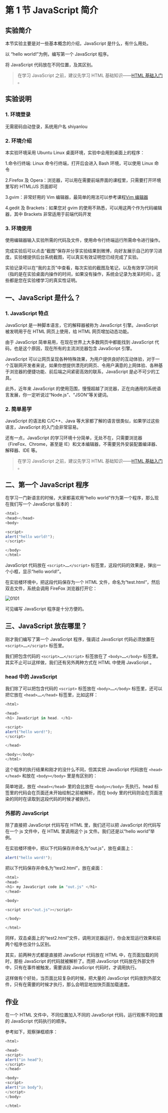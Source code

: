 # 第 1 节 JavaScript 简介

## 实验简介

本节实验主要是对一些基本概念的介绍，JavaScript 是什么，有什么用处。

以 “hello world!”为例，编写第一个 JavaScript 程序。

将 JavaScript 代码放在不同位置，及其区别。

> 在学习 JavaScript 之前，建议先学习 HTML 基础知识——[HTML 基础入门](https://www.shiyanlou.com/courses/19) 。

## 实验说明

### 1\. 环境登录

无需密码自动登录，系统用户名 shiyanlou

### 2\. 环境介绍

本实验环境采用 Ubuntu Linux 桌面环境，实验中会用到桌面上的程序：

1.命令行终端: Linux 命令行终端，打开后会进入 Bash 环境，可以使用 Linux 命令

2.Firefox 及 Opera：浏览器，可以用在需要前端界面的课程里，只需要打开环境里写的 HTML/JS 页面即可

3.gvim：非常好用的 Vim 编辑器，最简单的用法可以参考课程[Vim 编辑器](http://www.shiyanlou.com/courses/2)

4.gedit 及 Brackets：如果您对 gvim 的使用不熟悉，可以用这两个作为代码编辑器，其中 Brackets 非常适用于前端代码开发

### 3\. 环境使用

使用编辑器输入实验所需的代码及文件，使用命令行终端运行所需命令进行操作。

完成实验后可以点击“截图”保存并分享实验结果到微博，向好友展示自己的学习进度。实验楼提供后台系统截图，可以真实有效证明您已经完成了实验。

实验记录可以在“我的主页”中查看，每次实验的截图及笔记，以及有效学习时间（指的是在实验桌面内操作的时间，如果没有操作，系统会记录为发呆时间）。这些都是您在实验楼学习的真实性证明。

## 一、JavaScript 是什么？

### 1\. JavaScript 特点

JavaScript 是一种脚本语言，它的解释器被称为 JavaScript 引擎。JavaScript 被发明用于在 HTML 网页上使用，给 HTML 网页增加动态功能。

由于 JavaScript 简单易用，在现在世界上大多数网页中都能找到 JavaScript 代码，也是这个原因，现在所有的主流浏览器包含 JavaScript 引擎。

JavaScript 可以让网页呈现各种特殊效果，为用户提供良好的互动体验，对于一个互联网开发者来说，如果你想提供漂亮的网页、令用户满意的上网体验、各种基于浏览器的便捷功能、前后端之间紧密高效的联系，JavaScript 是必不可少的工具。

此外，近年来 JavaScript 的使用范围，慢慢超越了浏览器，正在向通用的系统语言发展，你一定听说过“Node.js”、“JSON”等关键词。

### 2\. 简单易学

JavaScript 的语法和 C/C++、Java 等大家都了解的语言很类似，如果学过这些语言，JavaScript 的入门会非常容易。

还有一点，JavaScript 的学习环境十分简单，无处不在，只需要浏览器（FireFox、Chrome，甚至是 IE）和文本编辑器，不需要另外安装配置编译器、解释器、IDE 等。

> 在学习 JavaScript 之前，建议先学习 HTML 基础知识——[HTML 基础入门](https://www.shiyanlou.com/courses/19) 。

## 二、第一个 JavaScript 程序

在学习一门新语言的时候，大家都喜欢用“hello world”作为第一个程序，那么现在我们写一个 JavaScript 版本的：

```js
<html>
<head></head>
<body>

<script>
alert("hello world!");
</script>

</body>
</html> 
```

JavaScript 代码放在 `<script>……</script>` 标签里，这段代码的效果是，弹出一个小框，显示“hello world!”。

在实验楼环境中，把这段代码保存为一个 HTML 文件，命名为“test.html”，然后双击文件，系统会调用 FireFox 浏览器打开它：

![0101](img/0101.jpg)

可见编写 JavaScript 程序是十分方便的。

## 三、JavaScript 放在哪里？

刚才我们编写了第一个 JavaScript 程序，强调过 JavaScript 代码必须放置在 `<script>……</script>` 标签里。

我们把包含代码的 `<script>……</script>` 标签放在了 `<body>……</body>` 标签里。其实不止可以这样做，我们还有另外两种方式在 HTML 中使用 JavaScript 。

### head 中的 JavaScript

我们除了可以把包含代码的 `<script>` 标签放在 `<body>……</body>` 标签里，还可以把它放在 `<head>……</head>` 标签里，比如这样：

```js
<html>

<head>
<h1> JavaScript in head. </h1>

<script>
alert("hello word!");
</script>

</head>

<body></body>
</html> 
```

这个程序的执行结果和刚才的没什么不同，但其实把 JavaScript 代码放在 `<head></head>` 和放在 `<body></body>` 里是有区别的：

简单地说，放在 `<head></head>` 里的会比放在 `<body></body>` 先执行。head 标签里的代码会在页面还未开始绘制之前被解析，而在 body 里的代码则会在页面渲染的同时在读取到这段代码的时候才被执行。

### 外部的 JavaScript

除了直接把 JavaScript 代码写在 HTML 里，我们还可以把 JavaScript 的代码写在一个 js 文件中，在 HTML 里调用这个 js 文件。我们还是以“hello world”举例。

在实验楼环境中，把以下代码保存并命名为“out.js”，放在桌面上：

```js
alert("hello word!"); 
```

把以下代码保存并命名为“test2.html”，放在桌面：

```js
<html>
<head>
<h1> my JavaScript code in "out.js" </h1>
</head>

<body>

<script src="out.js"></script>

</body>

</html> 
```

同样，双击桌面上的“test2.html”文件，调用浏览器运行，你会发现运行效果和前两个程序也没什么区别。

其实，前两种方式都是直接把 JavaScript 代码放在 HTML 中，在页面加载的同时，那些 JavaScript 的代码就被解析了。而把 JavaScript 代码放在外部文件中，只有在事件被触发，需要该段 JavaScript 代码时，才调用执行。

这样做有个好处，当页面比较复杂的时候，把大量的 JavaScript 代码放到外部文件，只有在需要的时候才执行，那么会明显地加快页面加载速度。

## 作业

在一个 HTML 文件中，不同位置加入不同的 JavaScript 代码，运行观察不同位置的 JavaScript 代码执行的顺序。

参考如下，观察弹框顺序：

```js
<html>

<head>
<script>
alert("in head");
</script>
</head>

<body>
<script>
alert("in body");
</script>
</body>

</html> 
```